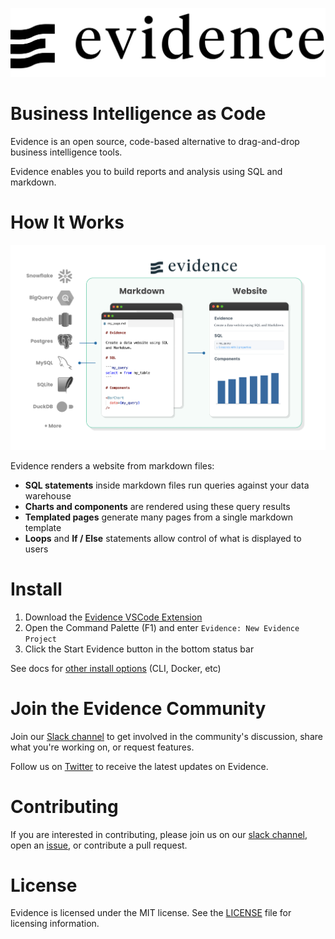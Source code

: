![evidence-logo](sites/docs/static/img/wordmark-black.svg)

# Business Intelligence as Code

Evidence is an open source, code-based alternative to drag-and-drop business intelligence tools.

Evidence enables you to build reports and analysis using SQL and markdown.

# How It Works

![how-it-works](sites/docs/static/img/how-it-works.png)

Evidence renders a website from markdown files:

- **SQL statements** inside markdown files run queries against your data warehouse
- **Charts and components** are rendered using these query results
- **Templated pages** generate many pages from a single markdown template
- **Loops** and **If / Else** statements allow control of what is displayed to users

# Install

1. Download the [Evidence VSCode Extension](https://marketplace.visualstudio.com/items?itemName=Evidence.evidence-vscode)
2. Open the Command Palette (F1) and enter `Evidence: New Evidence Project`
3. Click the Start Evidence button in the bottom status bar

See docs for [other install options](https://docs.evidence.dev/getting-started/install-evidence) (CLI, Docker, etc)

# Join the Evidence Community

Join our [Slack channel](https://join.slack.com/t/evidencedev/shared_invite/zt-uda6wp6a-hP6Qyz0LUOddwpXW5qG03Q) to get involved in the community's discussion, share what you're working on, or request features.

Follow us on [Twitter](https://twitter.com/evidence_dev) to receive the latest updates on Evidence.

# Contributing

If you are interested in contributing, please join us on our [slack channel](https://join.slack.com/t/evidencedev/shared_invite/zt-uda6wp6a-hP6Qyz0LUOddwpXW5qG03Q), open an [issue](https://github.com/evidence-dev/evidence/issues/new), or contribute a pull request.

# License

Evidence is licensed under the MIT license. See the [LICENSE](LICENSE.md) file for licensing information.
